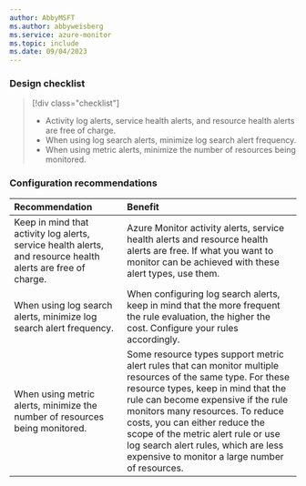 ```yaml
---
author: AbbyMSFT
ms.author: abbyweisberg
ms.service: azure-monitor
ms.topic: include
ms.date: 09/04/2023
---
```


### Design checklist

> [!div class="checklist"]
> * Activity log alerts, service health alerts, and resource health alerts are free of charge. 
> * When using log search alerts, minimize log search alert frequency.
> * When using metric alerts, minimize the number of resources being monitored.

### Configuration recommendations

| Recommendation | Benefit |
|:---------------|:--------|
| Keep in mind that activity log alerts, service health alerts, and resource health alerts are free of charge. | Azure Monitor activity alerts, service health alerts and resource health alerts are free. If what you want to monitor can be achieved with these alert types, use them. |
| When using log search alerts, minimize log search alert frequency. | When configuring log search alerts, keep in mind that the more frequent the rule evaluation, the higher the cost. Configure your rules accordingly. |
| When using metric alerts, minimize the number of resources being monitored. | Some resource types support metric alert rules that can monitor multiple resources of the same type. For these resource types, keep in mind that the rule can become expensive if the rule monitors many resources. To reduce costs, you can either reduce the scope of the metric alert rule or use log search alert rules, which are less expensive to monitor a large number of resources. |

